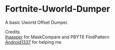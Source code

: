 # Fortnite-Uworld-Dumper
A basic Uworld Offset Dumper.

Credits<br>
[lhaasper](https://github.com/lhaasper/FORTNITE-CHEATS/blob/4a533dc97fd25c674e1efae628c669213aecccb0/l0st.dev%20FN/Util.cpp#L22) for MaskCompare and PBYTE FindPattern<br>
[Android1337](https://github.com/Android1337) for helping me 
